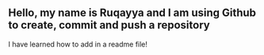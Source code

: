 ## Hello, my name is Ruqayya and I am using Github to create, commit and push a repository
I have learned how to add in a readme file! 
